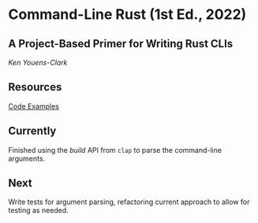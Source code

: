 
# Command-Line Rust (1st Ed., 2022)

## A Project-Based Primer for Writing Rust CLIs

*Ken Youens-Clark*


## Resources

[Code Examples](https://github.com/kyclark/command-line-rust)


## Currently

Finished using the *build* API from `clap` to parse the command-line arguments.


## Next

Write tests for argument parsing, refactoring current approach to allow for
testing as needed.
